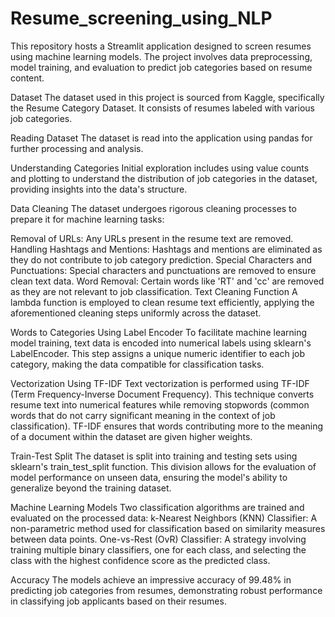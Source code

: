 # Resume_screening_using_NLP

This repository hosts a Streamlit application designed to screen resumes using machine learning models. The project involves data preprocessing, model training, and evaluation to predict job categories based on resume content.

Dataset
The dataset used in this project is sourced from Kaggle, specifically the Resume Category Dataset. It consists of resumes labeled with various job categories.

Reading Dataset
The dataset is read into the application using pandas for further processing and analysis.

Understanding Categories
Initial exploration includes using value counts and plotting to understand the distribution of job categories in the dataset, providing insights into the data's structure.

Data Cleaning
The dataset undergoes rigorous cleaning processes to prepare it for machine learning tasks:

Removal of URLs: Any URLs present in the resume text are removed.
Handling Hashtags and Mentions: Hashtags and mentions are eliminated as they do not contribute to job category prediction.
Special Characters and Punctuations: Special characters and punctuations are removed to ensure clean text data.
Word Removal: Certain words like 'RT' and 'cc' are removed as they are not relevant to job classification.
Text Cleaning Function
A lambda function is employed to clean resume text efficiently, applying the aforementioned cleaning steps uniformly across the dataset.

Words to Categories Using Label Encoder
To facilitate machine learning model training, text data is encoded into numerical labels using sklearn's LabelEncoder. This step assigns a unique numeric identifier to each job category, making the data compatible for classification tasks.

Vectorization Using TF-IDF
Text vectorization is performed using TF-IDF (Term Frequency-Inverse Document Frequency). This technique converts resume text into numerical features while removing stopwords (common words that do not carry significant meaning in the context of job classification). TF-IDF ensures that words contributing more to the meaning of a document within the dataset are given higher weights.

Train-Test Split
The dataset is split into training and testing sets using sklearn's train_test_split function. This division allows for the evaluation of model performance on unseen data, ensuring the model's ability to generalize beyond the training dataset.

Machine Learning Models
Two classification algorithms are trained and evaluated on the processed data:
k-Nearest Neighbors (KNN) Classifier: A non-parametric method used for classification based on similarity measures between data points.
One-vs-Rest (OvR) Classifier: A strategy involving training multiple binary classifiers, one for each class, and selecting the class with the highest confidence score as the predicted class.

Accuracy
The models achieve an impressive accuracy of 99.48% in predicting job categories from resumes, demonstrating robust performance in classifying job applicants based on their resumes.
